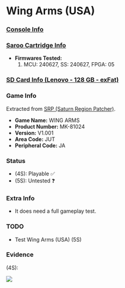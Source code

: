 # Wing Arms (USA)

### [Console Info](../../../../../Info/Consoles/VA13/README.md)

### [Saroo Cartridge Info](../../../../../Info/Cartridges/RetroGameParadiseStore/1.32F/README.md)

- <b>Firmwares Tested:</b>
  1. MCU: 240627, SS: 240627, FPGA: 05

### [SD Card Info (Lenovo - 128 GB - exFat)](../../../../../Info/SdCards/Lenovo/128GB/exfat/README.md)

### Game Info

Extracted from [SRP (Saturn Region Patcher)](https://segaxtreme.net/resources/saturn-region-patcher.81/download).

- <b>Game Name:</b> WING ARMS
- <b>Product Number:</b> MK-81024
- <b>Version:</b> V1.001
- <b>Area Code:</b> JUT
- <b>Peripheral Code:</b> JA

### Status

- (4S): Playable :white_check_mark:
- (5S): Untested :question:

### Extra Info

- It does need a full gameplay test.

### TODO

- Test Wing Arms (USA) (5S)

### Evidence

(4S):

[![](https://img.youtube.com/vi/2eFYAXZITiY/0.jpg)](https://www.youtube.com/watch?v=2eFYAXZITiY)
